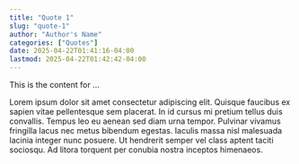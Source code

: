 ```yaml
---
title: "Quote 1"
slug: "quote-1"
author: "Author's Name"
categories: ["Quotes"]
date: 2025-04-22T01:41:16-04:00
lastmod: 2025-04-22T01:42:42-04:00
---
```

This is the content for …

<!--more-->

Lorem ipsum dolor sit amet consectetur adipiscing elit. Quisque faucibus ex sapien vitae pellentesque sem placerat. In id cursus mi pretium tellus duis convallis. Tempus leo eu aenean sed diam urna tempor. Pulvinar vivamus fringilla lacus nec metus bibendum egestas. Iaculis massa nisl malesuada lacinia integer nunc posuere. Ut hendrerit semper vel class aptent taciti sociosqu. Ad litora torquent per conubia nostra inceptos himenaeos.
